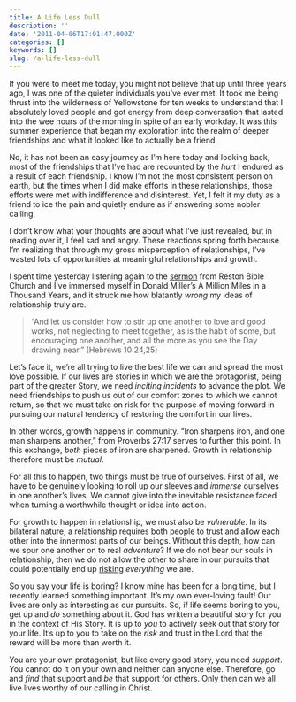 ```yaml
---
title: A Life Less Dull
description: ''
date: '2011-04-06T17:01:47.000Z'
categories: []
keywords: []
slug: /a-life-less-dull
---
```


If you were to meet me today, you might not believe that up until three years ago, I was one of the quieter individuals you’ve ever met. It took me being thrust into the wilderness of Yellowstone for ten weeks to understand that I absolutely loved people and got energy from deep conversation that lasted into the wee hours of the morning in spite of an early workday. It was this summer experience that began my exploration into the realm of deeper friendships and what it looked like to actually be a friend.

No, it has not been an easy journey as I’m here today and looking back, most of the friendships that I’ve had are recounted by the _hurt_ I endured as a result of each friendship. I know I’m not the most consistent person on earth, but the times when I did make efforts in these relationships, those efforts were met with indifference and disinterest. Yet, I felt it my duty as a friend to ice the pain and quietly endure as if answering some nobler calling.

I don’t know what your thoughts are about what I’ve just revealed, but in reading over it, I feel sad and angry. These reactions spring forth because I’m realizing that through my gross misperception of relationships, I’ve wasted lots of opportunities at meaningful relationships and growth.

I spent time yesterday listening again to the [sermon](http://www.restonbible.org/sermons/item/288-how-god-speaks) from Reston Bible Church and I’ve immersed myself in Donald Miller’s A Million Miles in a Thousand Years, and it struck me how blatantly _wrong_ my ideas of relationship truly are.

> “And let us consider how to stir up one another to love and good works, not neglecting to meet together, as is the habit of some, but encouraging one another, and all the more as you see the Day drawing near.” (Hebrews 10:24,25)

Let’s face it, we’re all trying to live the best life we can and spread the most love possible. If our lives are stories in which we are the protagonist, being part of the greater Story, we need _inciting incidents_ to advance the plot. We need friendships to push us out of our comfort zones to which we cannot return, so that we must take on risk for the purpose of moving forward in pursuing our natural tendency of restoring the comfort in our lives.

In other words, growth happens in community. “Iron sharpens iron, and one man sharpens another,” from Proverbs 27:17 serves to further this point. In this exchange, _both_ pieces of iron are sharpened. Growth in relationship therefore must be _mutual_.

For all this to happen, two things must be true of ourselves. First of all, we have to be genuinely looking to roll up our sleeves and _immerse_ ourselves in one another’s lives. We cannot give into the inevitable resistance faced when turning a worthwhile thought or idea into action.

For growth to happen in relationship, we must also be _vulnerable_. In its bilateral nature, a relationship requires both people to trust and allow each other into the innermost parts of our beings. Without this depth, how can we spur one another on to real _adventure_? If we do not bear our souls in relationship, then we do not allow the other to share in our pursuits that could potentially end up [risking](http://www.jonacuff.com/stuffchristianslike/2011/03/4725/) _everything_ we are.

So you say your life is boring? I know mine has been for a long time, but I recently learned something important. It’s my own ever-loving fault! Our lives are only as interesting as our pursuits. So, if life seems boring to you, get up and _do_ something about it. God has written a beautiful story for you in the context of His Story. It is up to _you_ to actively seek out that story for your life. It’s up to you to take on the _risk_ and trust in the Lord that the reward will be more than worth it.

You are your own protagonist, but like every good story, you need _support_. You cannot do it on your own and neither can anyone else. Therefore, go and _find_ that support and _be_ that support for others. Only then can we all live lives worthy of our calling in Christ.